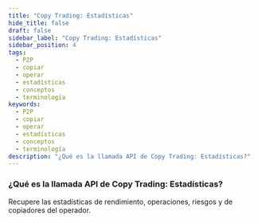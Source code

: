 ```yaml
---
title: "Copy Trading: Estadísticas"
hide_title: false
draft: false
sidebar_label: "Copy Trading: Estadísticas"
sidebar_position: 4
tags:
  - P2P
  - copiar
  - operar
  - estadísticas
  - conceptos
  - terminología
keywords:
  - P2P
  - copiar
  - operar
  - estadísticas
  - conceptos
  - terminología
description: "¿Qué es la llamada API de Copy Trading: Estadísticas?"
---
```


### ¿Qué es la llamada API de Copy Trading: Estadísticas?

Recupere las estadísticas de rendimiento, operaciones, riesgos y de copiadores del operador.
